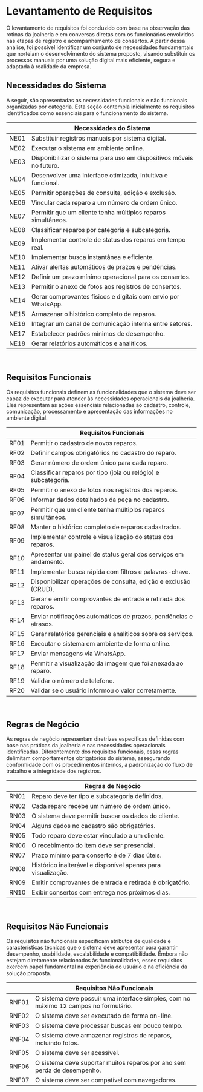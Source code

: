 # Levantamento de Requisitos

O levantamento de requisitos foi conduzido com base na observação das rotinas da joalheria e em conversas diretas com os funcionários envolvidos nas etapas de registro e acompanhamento de consertos. A partir dessa análise, foi possível identificar um conjunto de necessidades fundamentais que norteiam o desenvolvimento do sistema proposto, visando substituir os processos manuais por uma solução digital mais eficiente, segura e adaptada à realidade da empresa.
<br>

## Necessidades do Sistema

A seguir, são apresentadas as necessidades funcionais e não funcionais organizadas por categoria. Esta seção contempla inicialmente os requisitos identificados como essenciais para o funcionamento do sistema.

|        | Necessidades do Sistema                                                   |
|--------|---------------------------------------------------------------------------|
| NE01   | Substituir registros manuais por sistema digital.                        |
| NE02   | Executar o sistema em ambiente online.                                   |
| NE03   | Disponibilizar o sistema para uso em dispositivos móveis no futuro.      |
| NE04   | Desenvolver uma interface otimizada, intuitiva e funcional.              |
| NE05   | Permitir operações de consulta, edição e exclusão.                       |
| NE06   | Vincular cada reparo a um número de ordem único.                         |
| NE07   | Permitir que um cliente tenha múltiplos reparos simultâneos.             |
| NE08   | Classificar reparos por categoria e subcategoria.                        |
| NE09   | Implementar controle de status dos reparos em tempo real.                |
| NE10   | Implementar busca instantânea e eficiente.                               |
| NE11   | Ativar alertas automáticos de prazos e pendências.                       |
| NE12   | Definir um prazo mínimo operacional para os consertos.                   |
| NE13   | Permitir o anexo de fotos aos registros de consertos.                    |
| NE14   | Gerar comprovantes físicos e digitais com envio por WhatsApp.            |
| NE15   | Armazenar o histórico completo de reparos.                               |
| NE16   | Integrar um canal de comunicação interna entre setores.                  |
| NE17   | Estabelecer padrões mínimos de desempenho.                               |
| NE18   | Gerar relatórios automáticos e analíticos.                               |

<br>

## Requisitos Funcionais

Os requisitos funcionais definem as funcionalidades que o sistema deve ser capaz de executar para atender às necessidades operacionais da joalheria. Eles representam as ações essenciais relacionadas ao cadastro, controle, comunicação, processamento e apresentação das informações no ambiente digital.

|        | Requisitos Funcionais                                                     |
|--------|---------------------------------------------------------------------------|
| RF01   | Permitir o cadastro de novos reparos.                                     |
| RF02   | Definir campos obrigatórios no cadastro do reparo.                        |
| RF03   | Gerar número de ordem único para cada reparo.                             |
| RF04   | Classificar reparos por tipo (joia ou relógio) e subcategoria.            |
| RF05   | Permitir o anexo de fotos nos registros dos reparos.                      |
| RF06   | Informar dados detalhados da peça no cadastro.                            |
| RF07   | Permitir que um cliente tenha múltiplos reparos simultâneos.             |
| RF08   | Manter o histórico completo de reparos cadastrados.                       |
| RF09   | Implementar controle e visualização do status dos reparos.                |
| RF10   | Apresentar um painel de status geral dos serviços em andamento.          |
| RF11   | Implementar busca rápida com filtros e palavras-chave.                    |
| RF12   | Disponibilizar operações de consulta, edição e exclusão (CRUD).           |
| RF13   | Gerar e emitir comprovantes de entrada e retirada dos reparos.           |
| RF14   | Enviar notificações automáticas de prazos, pendências e atrasos.         |
| RF15   | Gerar relatórios gerenciais e analíticos sobre os serviços.              |
| RF16   | Executar o sistema em ambiente de forma online.                           |
| RF17   | Enviar mensagens via WhatsApp.                                            |
| RF18   | Permitir a visualização da imagem que foi anexada ao reparo.             |
| RF19   | Validar o número de telefone.                                             |
| RF20   | Validar se o usuário informou o valor corretamente.                       |

<br>

## Regras de Negócio

As regras de negócio representam diretrizes específicas definidas com base nas práticas da joalheria e nas necessidades operacionais identificadas. Diferentemente dos requisitos funcionais, essas regras delimitam comportamentos obrigatórios do sistema, assegurando conformidade com os procedimentos internos, a padronização do fluxo de trabalho e a integridade dos registros.

|        | Regras de Negócio                                                         |
|--------|---------------------------------------------------------------------------|
| RN01   | Reparo deve ter tipo e subcategoria definidos.                            |
| RN02   | Cada reparo recebe um número de ordem único.                              |
| RN03   | O sistema deve permitir buscar os dados do cliente.                       |
| RN04   | Alguns dados no cadastro são obrigatórios.                                |
| RN05   | Todo reparo deve estar vinculado a um cliente.                            |
| RN06   | O recebimento do item deve ser presencial.                                |
| RN07   | Prazo mínimo para conserto é de 7 dias úteis.                             |
| RN08   | Histórico inalterável e disponível apenas para visualização.             |
| RN09   | Emitir comprovantes de entrada e retirada é obrigatório.                  |
| RN10   | Exibir consertos com entrega nos próximos dias.                           |

<br>

## Requisitos Não Funcionais

Os requisitos não funcionais especificam atributos de qualidade e características técnicas que o sistema deve apresentar para garantir desempenho, usabilidade, escalabilidade e compatibilidade. Embora não estejam diretamente relacionados às funcionalidades, esses requisitos exercem papel fundamental na experiência do usuário e na eficiência da solução proposta.

|        | Requisitos Não Funcionais                                                 |
|--------|---------------------------------------------------------------------------|
| RNF01  | O sistema deve possuir uma interface simples, com no máximo 12 campos no formulário. |
| RNF02  | O sistema deve ser executado de forma on-line.                            |
| RNF03  | O sistema deve processar buscas em pouco tempo.                           |
| RNF04  | O sistema deve armazenar registros de reparos, incluindo fotos.           |
| RNF05  | O sistema deve ser acessível.                                             |
| RNF06  | O sistema deve suportar muitos reparos por ano sem perda de desempenho.  |
| RNF07  | O sistema deve ser compatível com navegadores.                            |

